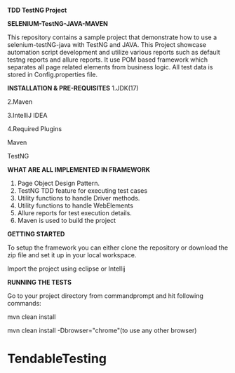 **TDD TestNG Project**

**SELENIUM-TestNG-JAVA-MAVEN**

This repository contains a sample project that demonstrate how to use a selenium-testNG-java with TestNG and JAVA.
This Project showcase automation script development and utilize various reports such as default testng reports and allure reports.
It use POM based framework which separates all page related elements from business logic.
All test data is stored in Config.properties file.


**INSTALLATION & PRE-REQUISITES**
1.JDK(17)

2.Maven

3.IntelliJ IDEA

4.Required Plugins

  Maven

  TestNG

**WHAT ARE ALL IMPLEMENTED IN FRAMEWORK**

1. Page Object Design Pattern.
2. TestNG TDD feature for executing test cases
3. Utility functions to handle Driver methods.
4. Utility functions to handle WebElements
5. Allure reports for test execution details.
6. Maven is used to build the project


**GETTING STARTED**

To setup the framework you can either clone the repository or download the zip file and set it up in your local workspace.

Import the project using eclipse or Intellij

**RUNNING THE TESTS**

Go to your project directory from commandprompt and hit following commands:

mvn clean install

mvn clean install -Dbrowser="chrome"(to use any other browser)

# TendableTesting